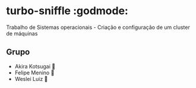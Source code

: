 # turbo-sniffle :godmode:

Trabalho de Sistemas operacionais - Criação e configuração de um cluster de máquinas

## Grupo

- Akira Kotsugai :wrench:
- Felipe Menino :nut_and_bolt:
- Weslei Luiz :hammer:
